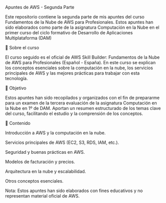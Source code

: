 Apuntes de AWS - Segunda Parte

Este repositorio contiene la segunda parte de mis apuntes del curso Fundamentos de la Nube de AWS para Profesionales. Estos apuntes han sido elaborados como parte de la asignatura Computación en la Nube en el primer curso del ciclo formativo de Desarrollo de Aplicaciones Multiplataforma (DAM)

📌 Sobre el curso

El curso seguido es el oficial de AWS Skill Builder: Fundamentos de la Nube de AWS para Profesionales (Español - España). En este curso se explican los conceptos esenciales sobre la computación en la nube, los servicios principales de AWS y las mejores prácticas para trabajar con esta tecnología.

🎯 Objetivo

Estos apuntes han sido recopilados y organizados con el fin de prepararme para un examen de la tercera evaluación de la asignatura Computación en la Nube en 1º de DAM. Aportan un resumen estructurado de los temas clave del curso, facilitando el estudio y la comprensión de los conceptos.

📖 Contenido

Introducción a AWS y la computación en la nube.

Servicios principales de AWS (EC2, S3, RDS, IAM, etc.).

Seguridad y buenas prácticas en AWS.

Modelos de facturación y precios.

Arquitectura en la nube y escalabilidad.

Otros conceptos esenciales.


Nota: Estos apuntes han sido elaborados con fines educativos y no representan material oficial de AWS.
